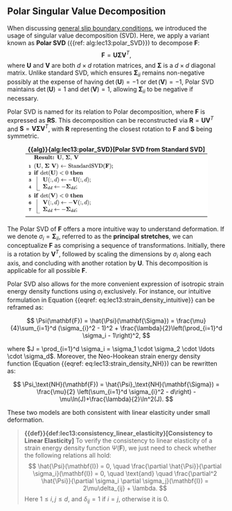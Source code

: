 ## Polar Singular Value Decomposition

When discussing [general slip boundary conditions](lec6.3-general_slip_DBC.md), we introduced the usage of singular value decomposition (SVD). Here, we apply a variant known as **Polar SVD** ({{ref: alg:lec13:polar_SVD}}) to decompose $\mathbf{F}$:
$$
    \mathbf{F} = \mathbf{U} \mathbf{\Sigma} \mathbf{V}^T,
$$
where $\mathbf{U}$ and $\mathbf{V}$ are both $d\times d$ rotation matrices, and $\mathbf{\Sigma}$ is a $d \times d$ diagonal matrix. Unlike standard SVD, which ensures $\mathbf{\Sigma}_{ii}$ remains non-negative possibly at the expense of having $\det(\mathbf{U}) = -1$ or $\det(\mathbf{V}) = -1$, Polar SVD maintains $\det(\mathbf{U}) = 1$ and $\det(\mathbf{V}) = 1$, allowing $\mathbf{\Sigma}_{ii}$ to be negative if necessary.

Polar SVD is named for its relation to Polar decomposition, where $\mathbf{F}$ is expressed as $\mathbf{R}\mathbf{S}$. This decomposition can be reconstructed via $\mathbf{R} = \mathbf{U}\mathbf{V}^T$ and $\mathbf{S} = \mathbf{V}\mathbf{\Sigma}\mathbf{V}^T$, with $\mathbf{R}$ representing the closest rotation to $\mathbf{F}$ and $\mathbf{S}$ being symmetric.

<figure>
    <center>
    <b><figcaption>{{alg}}{alg:lec13:polar_SVD}[Polar SVD from Standard SVD]</figcaption></b>
    <img src="img/lec13/polar_svd_algorithm.jpg" width="610">
    </center>
</figure>

The Polar SVD of $\mathbf{F}$ offers a more intuitive way to understand deformation. If we denote $\sigma_i = \mathbf{\Sigma}_{ii}$, referred to as the **principal stretches**, we can conceptualize $\mathbf{F}$ as comprising a sequence of transformations. Initially, there is a rotation by $\mathbf{V}^T$, followed by scaling the dimensions by $\sigma_i$ along each axis, and concluding with another rotation by $\mathbf{U}$. This decomposition is applicable for all possible $\mathbf{F}$.


Polar SVD also allows for the more convenient expression of isotropic strain energy density functions using $\sigma_i$ exclusively. For instance, our intuitive formulation in Equation {{eqref: eq:lec13:strain_density_intuitive}} can be reframed as:

$$
\Psi(\mathbf{F}) = \hat{\Psi}(\mathbf{\Sigma}) = \frac{\mu}{4}\sum_{i=1}^d (\sigma_{i}^2 - 1)^2 + \frac{\lambda}{2}\left(\prod_{i=1}^d \sigma_i - 1\right)^2,
$$

where $J = \prod_{i=1}^d \sigma_i = \sigma_1 \cdot \sigma_2 \cdot \ldots \cdot \sigma_d$. Moreover, the Neo-Hookean strain energy density function (Equation {{eqref: eq:lec13:strain_density_NH}}) can be rewritten as:

$$
\Psi_\text{NH}(\mathbf{F}) = \hat{\Psi}_\text{NH}(\mathbf{\Sigma}) = \frac{\mu}{2} \left(\sum_{i=1}^d \sigma_{i}^2 - d\right) -\mu\ln(J)+\frac{\lambda}{2}\ln^2(J).
$$

These two models are both consistent with linear elasticity under small deformation.

> **{{def}}{def:lec13:consistency_linear_elasticity}[Consistency to Linear Elasticity]**
> To verify the consistency to linear elasticity of a strain energy density function $\Psi(\mathbf{F})$, we just need to check whether the following relations all hold:
$$
    \hat{\Psi}(\mathbf{I}) = 0, \quad
    \frac{\partial \hat{\Psi}}{\partial \sigma_i}(\mathbf{I}) = 0, \quad \text{and} \quad 
    \frac{\partial^2 \hat{\Psi}}{\partial \sigma_i \partial \sigma_j}(\mathbf{I}) = 2\mu\delta_{ij} + \lambda.
$$
> Here $1 \leq i,j \leq d$, and $\delta_{ij} = 1$ if $i=j$, otherwise it is $0$.
